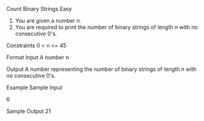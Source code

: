 Count Binary Strings
Easy

1. You are given a number n.
2. You are required to print the number of binary strings of length n with no consecutive 0's.

Constraints
0 < n <= 45

Format
Input
A number n

Output
A number representing the number of binary strings of length n with no consecutive 0's.

Example
Sample Input

6

Sample Output
21